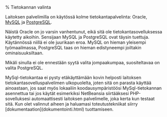 % Tietokannan valinta
<!-- order: 3 -->

Laitoksen palvelimilla on käytössä kolme tietokantapalvelinta: Oracle, [MySQL](http://www.mysql.com/) ja [PostgreSQL](http://www.postgresql.org/).

Näistä Oracle on jo varsin vanhentunut, eikä sitä ole tietokantasovelluksessa käytetty aikoihin.
Sensijaan MySQL ja PostgreSQL ovat täysin tuettuja. Käytännössä niillä ei ole juurikaan eroa.
MySQL on hieman yleisempi työmaailmassa, PostgreSQL taas on hieman edistyneempi joiltakin ominaisuuksiltaan.

Mikäli sinulla ei ole ennestään syytä valita jompaakumpaa, suositeltavaa on valita PostgreSQL.

<info>
MySql-tietokantaa ei pysty etäkäyttämään kovin helposti laitoksen tietokantasovelluspalvelimen ulkopuolelta, joten sitä on parasta käyttää ainoastaan, jos saat myös lokaaliin koodausympäristöösi MySql-tietokannan asennettua tai jos käytät esimerkiksi NetBeansia siirtääksesi PHP-sovelluksesi automaattisesti laitoksen palvelimelle, joka kerta kun testaat sitä.
</info>

<next>
Kun olet valinnut aiheen ja haluamasi toteutustekniikat siirry [dokumentaation](dokumentointi.html) tuottamiseen.
</next>
